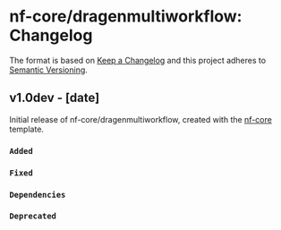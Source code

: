 # nf-core/dragenmultiworkflow: Changelog

The format is based on [Keep a Changelog](https://keepachangelog.com/en/1.0.0/)
and this project adheres to [Semantic Versioning](https://semver.org/spec/v2.0.0.html).

## v1.0dev - [date]

Initial release of nf-core/dragenmultiworkflow, created with the [nf-core](https://nf-co.re/) template.

### `Added`

### `Fixed`

### `Dependencies`

### `Deprecated`
